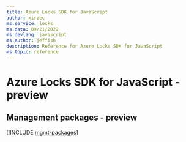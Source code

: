 ```yaml
---
title: Azure Locks SDK for JavaScript
author: xirzec
ms.service: locks
ms.data: 09/21/2022
ms.devlang: javascript
ms.author: jeffish
description: Reference for Azure Locks SDK for JavaScript
ms.topic: reference
---
```

# Azure Locks SDK for JavaScript - preview

## Management packages - preview
[!INCLUDE [mgmt-packages](locks-mgmt-index.md)]